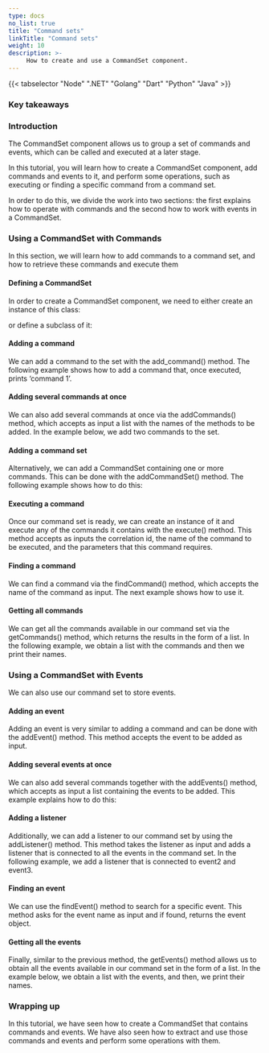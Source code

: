```yaml
---
type: docs
no_list: true
title: "Command sets"
linkTitle: "Command sets"
weight: 10
description: >-
     How to create and use a CommandSet component.
---
```


{{< tabselector "Node" ".NET" "Golang" "Dart" "Python" "Java" >}}

### Key takeaways

### Introduction

The CommandSet component allows us to group a set of commands and events, which can be called and executed at a later stage. 

In this tutorial, you will learn how to create a CommandSet component, add commands and events to it, and perform some operations, such as executing or finding a specific command from a command set.

In order to do this, we divide the work into two sections: the first explains how to operate with commands and the second how to work with events in a CommandSet.

### Using a CommandSet with Commands

In this section, we will learn how to add commands to a command set, and how to retrieve these commands and execute them

#### Defining a CommandSet

In order to create a CommandSet component, we need to either create an instance of this class:


or define a subclass of it:

#### Adding a command

We can add a command to the set with the add_command() method. The following example shows how to add a command that, once executed, prints ‘command 1’.

#### Adding several commands at once

We can also add several commands at once via the addCommands() method, which accepts as input a list with the names of the methods to be added. In the example below, we add two commands to the set.

#### Adding a command set

Alternatively, we can add a CommandSet containing one or more commands. This can be done with the addCommandSet() method. The following example shows how to do this:

#### Executing a command

Once our command set is ready, we can create an instance of it and execute any of the commands it contains with the execute() method. This method accepts as inputs the correlation id, the name of the command to be executed, and the parameters that this command requires.

#### Finding a command

We can find a command via the findCommand() method, which accepts the name of the command as input. The next example shows how to use it.

#### Getting all commands

We can get all the commands available in our command set via the getCommands() method, which returns the results in the form of a list. In the following example, we obtain a list with the commands and then we print their names.

### Using a CommandSet with Events

We can also use our command set to store events.

#### Adding an event

Adding an event is very similar to adding a command and can be done with the addEvent() method. This method accepts the event to be added as input.

#### Adding several events at once

We can also add several commands together with the addEvents() method, which accepts as input a list containing the events to be added. This example explains how to do this:

#### Adding a listener

Additionally, we can add a listener to our command set by using the addListener() method. This method takes the listener as input and adds a listener that is connected to all the events in the command set. In the following example, we add a listener that is connected to event2 and event3.

#### Finding an event

We can use the findEvent() method to search for a specific event. This method asks for the event name as input and if found, returns the event object.

#### Getting all the events

Finally, similar to the previous method, the getEvents() method allows us to obtain all the events available in our command set  in the form of a list. In the example below, we obtain a list with the events, and then, we print their names.

### Wrapping up

In this tutorial, we have seen how to create a CommandSet that contains commands and events. We have also seen how to extract and use those commands and events and perform some operations with them.

